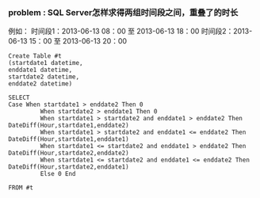 ### problem : SQL Server怎样求得两组时间段之间，重叠了的时长

例如：
时间段1：2013-06-13 08：00 至 2013-06-13 18：00
时间段2：2013-06-13 15：00 至 2013-06-13 20：00

```
Create Table #t
(startdate1 datetime,
enddate1 datetime,
startdate2 datetime,
enddate2 datetime)

SELECT    
Case When startdate1 > enddate2 Then 0 
         When startdate2 > enddate1 Then 0
         When startdate1 > startdate2 and enddate1 > enddate2 Then DateDiff(Hour,startdate1,enddate2)
         When startdate1 > startdate2 and enddate1 <= enddate2 Then DateDiff(Hour,startdate1,enddate1)
         When startdate1 <= startdate2 and enddate1 > enddate2 Then DateDiff(Hour,startdate2,enddate2)
         When startdate1 <= startdate2 and enddate1 <= enddate2 Then DateDiff(Hour,startdate2,enddate1)
         Else 0 End

FROM #t
```
